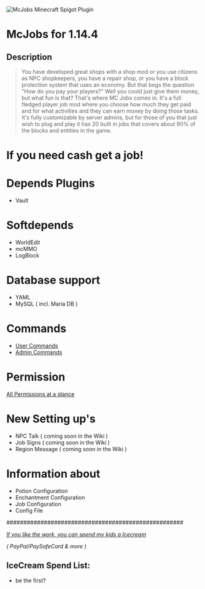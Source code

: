 ![McJobs Minecraft Spigot Plugin](https://media.forgecdn.net/attachments/138/710/mcjobs.jpg)

# McJobs for 1.14.4

## Description
> You have developed great shops with a shop mod or you use citizens as NPC shopkeepers, you have a repair shop, or you have a block protection system that uses an economy. But that begs the question "How do you pay your players?" Well you could just give them money, but what fun is that? That's where MC Jobs comes in. It's a full fledged player job mod where you choose how much they get paid and for what activities and they can earn money by doing those tasks. It's fully customizable by server admins, but for those of you that just wish to plug and play it has 20 built in jobs that covers about 90% of the blocks and entities in the game.
# If you need cash get a job!

# Depends Plugins
* Vault

# Softdepends
* WorldEdit
* mcMMO
* LogBlock

# Database support
* YAML
* MySQL ( incl. Maria DB )

# Commands
* [User Commands](https://github.com/Bl4ckSkull666/McJobs/wiki/User-Commands)
* [Admin Commands](https://github.com/Bl4ckSkull666/McJobs/wiki/Admin-Commands)

# Permission
[All Permissions at a glance](https://github.com/Bl4ckSkull666/McJobs/wiki/Permissions)

# New Setting up's
* NPC Talk ( coming soon in the Wiki )
* Job Signs ( coming soon in the Wiki )
* Region Message ( coming soon in the Wiki )

# Information about
* Potion Configuration
* Enchantment Configuration
* Job Configuration
* Config File


####################################################

[*If you like the work, you can spend my kids a Icecream*](https://www.tipeeestream.com/bl4ckskull666/donation)

*( PayPal/PaySafeCard & more )*

## IceCream Spend List:
* be the first?
